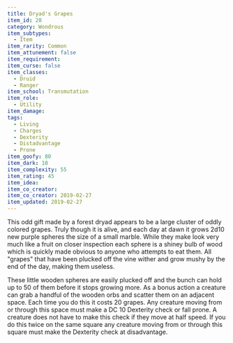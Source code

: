 ```yaml
---
title: Dryad's Grapes
item_id: 28
category: Wondrous
item_subtypes:
  - Item
item_rarity: Common
item_attunement: false
item_requirement:
item_curse: false
item_classes:
  - Druid
  - Ranger
item_school: Transmutation
item_role:
  - Utility
item_damage:
tags:
  - Living
  - Charges
  - Dexterity
  - Distadvantage
  - Prone
item_goofy: 80
item_dark: 10
item_complexity: 55
item_rating: 45
item_idea:
item_co_creator:
item_co_creator: 2019-02-27
item_updated: 2019-02-27
---
```


This odd gift made by a forest dryad appears to be a large cluster of oddly colored grapes. Truly though it is alive, and each day at dawn it grows 2d10 new purple spheres the size of a small marble. While they make look very much like a fruit on closer inspection each sphere is a shiney bulb of wood which is quickly made obvious to anyone who attempts to eat them.
All "grapes" that have been plucked off the vine wither and grow mushy by the end of the day, making them useless.

These little wooden spheres are easily plucked off and the bunch can hold up to 50 of them before it stops growing more. As a bonus action a creature can grab a handful of the wooden orbs and scatter them on an adjacent space. Each time you do this it costs 20 grapes.
Any creature moving from or through this space must make a DC 10 Dexterity check or fall prone. A creature does not have to make this check if they move at half speed. 
If you do this twice on the same square any creature moving from or through this square must make the Dexterity check at disadvantage.

